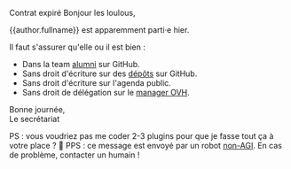 Contrat expiré
Bonjour les loulous,

{{author.fullname}} est apparemment parti·e hier.

Il faut s'assurer qu'elle ou il est bien :

- Dans la team [alumni](https://github.com/orgs/sgmap/teams/alumni) sur GitHub.
- Sans droit d'écriture sur des [dépôts](https://github.com/orgs/sgmap/people) sur GitHub.
- Sans droit d'écriture sur l'agenda public.
- Sans droit de délégation sur le [manager OVH](https://www.ovh.com/manager/web/#/configuration/email_domain/beta.gouv.fr?tab=EMAILS).

Bonne journée,  
Le secrétariat

PS : vous voudriez pas me coder 2-3 plugins pour que je fasse tout ça à votre place ? 😬
PPS : ce message est envoyé par un robot [non-AGI](https://en.wikipedia.org/wiki/Artificial_general_intelligence). En cas de problème, contacter un humain !
